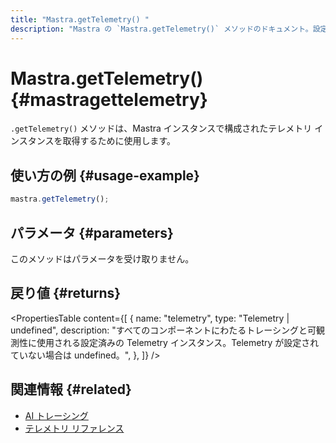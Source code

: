```yaml
---
title: "Mastra.getTelemetry() "
description: "Mastra の `Mastra.getTelemetry()` メソッドのドキュメント。設定されたテレメトリーインスタンスを取得します。"
---
```


# Mastra.getTelemetry() \{#mastragettelemetry\}

`.getTelemetry()` メソッドは、Mastra インスタンスで構成されたテレメトリ インスタンスを取得するために使用します。

## 使い方の例 \{#usage-example\}

```typescript copy
mastra.getTelemetry();
```

## パラメータ \{#parameters\}

このメソッドはパラメータを受け取りません。

## 戻り値 \{#returns\}

<PropertiesTable
  content={[
{
name: "telemetry",
type: "Telemetry | undefined",
description: "すべてのコンポーネントにわたるトレーシングと可観測性に使用される設定済みの Telemetry インスタンス。Telemetry が設定されていない場合は undefined。",
},
]}
/>

## 関連情報 \{#related\}

* [AI トレーシング](/docs/observability/ai-tracing/overview)
* [テレメトリ リファレンス](/docs/reference/observability/otel-tracing/otel-config)